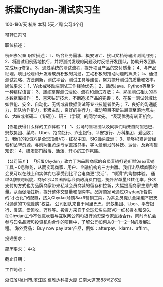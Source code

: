 # 拆蛋Chydan-测试实习生

100-180/天 杭州 本科 5天／周 实习4个月

可转正实习

职位描述：

杭州办公室 职位描述： 1、结合业务需求、概要设计、接口文档等输出测试用例； 2、将测试用例落地执行，并将测试发现的问题及时反馈开发团队，协助开发团队完成bug修复。 3、通过系统的测试流程，提升项目产品的交付质量； 4、与产品经理，项目经理和开发等成员积极的沟通，主动积极的推动问题的解决； 5、通过测试策略、方法创新，测试平台，测试工具等建设，努力提升测试的质量和效率。 岗位要求： 1、Web或移动端测试工作经验优先； 2、熟悉Java、Python等至少一种编程语言； 3、熟练掌握测试理论、流程和测试方法； 4、熟悉测试相关的基本数据库操作； 5、喜欢钻研技术，不断追求产品的完善； 6、在某一测试领域比如性能、安全、自动化、无线或者数据测试等专业技能者优先； 7、良好的沟通能力，团队协作能力，积极主动，良好的执行力，推动项目不断进展直至落地解决。 8、大四或者研二（专硕））、研三（学硕）的同学优先。 *表现优秀有转正机会。 

【你能获得什么样的工作体验？】 1、公司的管理团队及同事们均来自阿里巴巴、蚂蚁集团、菜鸟、Uber、招商银行、兴业银行、平安银行、万科集团、爱回收； 2、我们的投资方是全球顶级VC - 红杉中国、SIG海纳亚洲； 3、能够积累运营经验和品牌资源，与前阿里资深专家直接共事，学习最前沿的科技、运营、及新零售知识； 4、研发部门融洽、活泼、开心的工作氛围。 

【公司简介】 「拆蛋Chydan」致力于为品牌商家的会员营销打造新型Saas营销工具 – 0息赊购，从而实现商家、用户、金融机构的三方共赢。我们让品牌商家的会员可以在线上和实体门店享受到比平台电商更“灵活”、 “顺滑”的购物体验。 通过0息赊购赋能，商家可以显著降低会员的消费门槛，提升客单量和转化率。多次支付的方式也为品牌商家带来私域会员商城的留存和拉新，大幅提高商家生意的增量。从而促活拉新，提升整体交易量和复购率。品牌商家可通过Chydan所提供的“小白化”的配置，接入Chydan赊购SaaS营销工具，为其会员提供全渠道不限支付通道的“0息赊购”权益。 公司团队来自于阿里巴巴、蚂蚁集团、Uber、平安银行、宝洁、爱回收、万科等。投资方来自于全球知名头部VC--红杉资本和SIG。 在Chydan工作不仅意味着与互联网公司和银行的资深专家直接合作，同时有机会参与知名品牌和投资机构合作的项目中，了解公司如何从0—1—2—N的发展过程。 海外竞品： Buy now pay later产品，例如：afterpay、klarna、affirm。

投递要求：

简历要求： 中文

截止日期：

工作地点：

浙江省/杭州市/滨江区 信雅达科技大厦 江南大道3888号216室